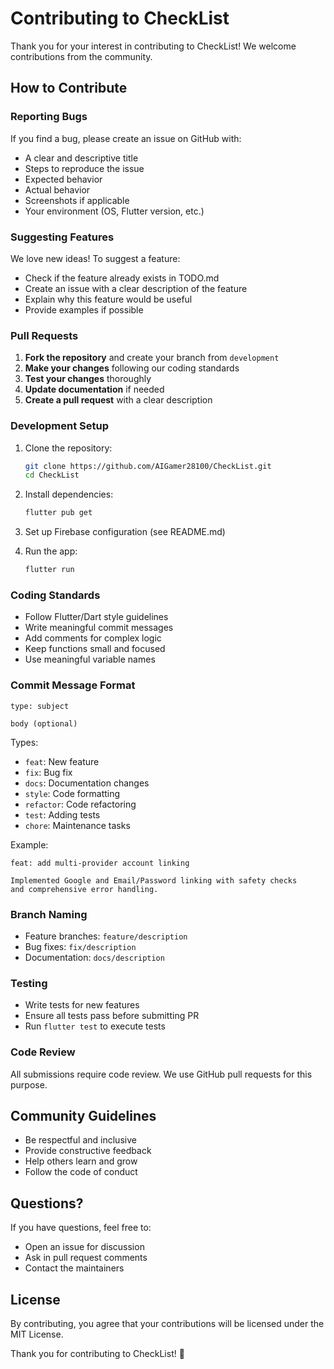 # Contributing to CheckList

Thank you for your interest in contributing to CheckList! We welcome contributions from the community.

## How to Contribute

### Reporting Bugs

If you find a bug, please create an issue on GitHub with:
- A clear and descriptive title
- Steps to reproduce the issue
- Expected behavior
- Actual behavior
- Screenshots if applicable
- Your environment (OS, Flutter version, etc.)

### Suggesting Features

We love new ideas! To suggest a feature:
- Check if the feature already exists in TODO.md
- Create an issue with a clear description of the feature
- Explain why this feature would be useful
- Provide examples if possible

### Pull Requests

1. **Fork the repository** and create your branch from `development`
2. **Make your changes** following our coding standards
3. **Test your changes** thoroughly
4. **Update documentation** if needed
5. **Create a pull request** with a clear description

### Development Setup

1. Clone the repository:
   ```bash
   git clone https://github.com/AIGamer28100/CheckList.git
   cd CheckList
   ```

2. Install dependencies:
   ```bash
   flutter pub get
   ```

3. Set up Firebase configuration (see README.md)

4. Run the app:
   ```bash
   flutter run
   ```

### Coding Standards

- Follow Flutter/Dart style guidelines
- Write meaningful commit messages
- Add comments for complex logic
- Keep functions small and focused
- Use meaningful variable names

### Commit Message Format

```
type: subject

body (optional)
```

Types:
- `feat`: New feature
- `fix`: Bug fix
- `docs`: Documentation changes
- `style`: Code formatting
- `refactor`: Code refactoring
- `test`: Adding tests
- `chore`: Maintenance tasks

Example:
```
feat: add multi-provider account linking

Implemented Google and Email/Password linking with safety checks
and comprehensive error handling.
```

### Branch Naming

- Feature branches: `feature/description`
- Bug fixes: `fix/description`
- Documentation: `docs/description`

### Testing

- Write tests for new features
- Ensure all tests pass before submitting PR
- Run `flutter test` to execute tests

### Code Review

All submissions require code review. We use GitHub pull requests for this purpose.

## Community Guidelines

- Be respectful and inclusive
- Provide constructive feedback
- Help others learn and grow
- Follow the code of conduct

## Questions?

If you have questions, feel free to:
- Open an issue for discussion
- Ask in pull request comments
- Contact the maintainers

## License

By contributing, you agree that your contributions will be licensed under the MIT License.

Thank you for contributing to CheckList! 🎉
